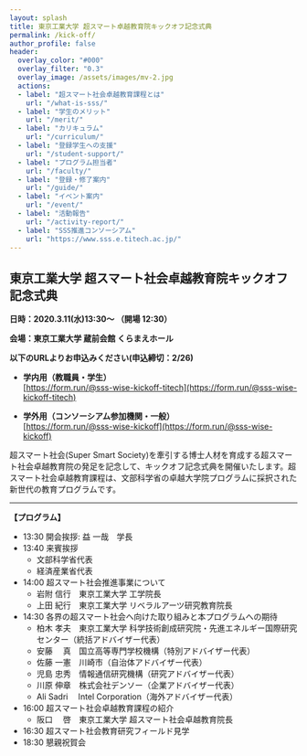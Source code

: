 ```yaml
---
layout: splash
title: 東京工業大学 超スマート卓越教育院キックオフ記念式典
permalink: /kick-off/
author_profile: false
header:
  overlay_color: "#000"
  overlay_filter: "0.3"
  overlay_image: /assets/images/mv-2.jpg
  actions:
  - label: "超スマート社会卓越教育課程とは"
    url: "/what-is-sss/"
  - label: "学生のメリット"
    url: "/merit/"
  - label: "カリキュラム"
    url: "/curriculum/"
  - label: "登録学生への支援​"
    url: "/student-support/"
  - label: "プログラム担当者​"
    url: "/faculty/"
  - label: "登録・修了案内"
    url: "/guide/"
  - label: "イベント案内"
    url: "/event/"
  - label: "活動報告"
    url: "/activity-report/"
  - label: "SSS推進コンソーシアム"
    url: "https://www.sss.e.titech.ac.jp/"
---
```


## 東京工業大学 超スマート社会卓越教育院キックオフ記念式典

**日時：2020.3.11(水)13:30～  （開場 12:30）**

**会場：東京工業大学 蔵前会館 くらまえホール**

**以下のURLよりお申込みください(申込締切：2/26)**

* **学内用（教職員・学生）**<br>
  [https://form.run/@sss-wise-kickoff-titech](https://form.run/@sss-wise-kickoff-titech)

* **学外用（コンソーシアム参加機関・一般）**<br>
  [https://form.run/@sss-wise-kickoff](https://form.run/@sss-wise-kickoff)

超スマート社会(Super Smart Society)を牽引する博士人材を育成する超スマート社会卓越教育院の発足を記念して、キックオフ記念式典を開催いたします。超スマート社会卓越教育課程は、文部科学省の卓越大学院プログラムに採択された新世代の教育プログラムです。

<hr>

**【プログラム】**

* 13:30  開会挨拶: 益 一哉　学長
* 13:40  来賓挨拶
  * 文部科学省代表
  * 経済産業省代表
* 14:00  超スマート社会推進事業について
  * 岩附 信行　東京工業大学 工学院長
  * 上田 紀行　東京工業大学 リベラルアーツ研究教育院長
* 14:30  各界の超スマート社会へ向けた取り組みと本プログラムへの期待
  * 柏木 孝夫　東京工業大学 科学技術創成研究院・先進エネルギー国際研究センター（統括アドバイザー代表）
  * 安藤　 真　国立高等専門学校機構（特別アドバイザー代表）
  * 佐藤 一憲　川崎市（自治体アドバイザー代表）
  * 児島 忠秀　情報通信研究機構（研究アドバイザー代表）
  * 川原 伸章　株式会社デンソー（企業アドバイザー代表）
  * Ali Sadri　  Intel Corporation（海外アドバイザー代表）
* 16:00  超スマート社会卓越教育課程の紹介
  * 阪口　 啓　東京工業大学 超スマート社会卓越教育院長
* 16:30  超スマート社会教育研究フィールド見学
* 18:30  懇親祝賀会

